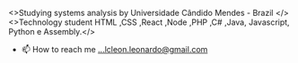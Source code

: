 <>Studying systems analysis by Universidade Cândido Mendes - Brazil </>
<>Technology student HTML ,CSS ,React ,Node ,PHP ,C# ,Java, Javascript, Python e Assembly.</> 
 

- 📫 How to reach me ...lcleon.leonardo@gmail.com

<!---
I'm Leonardo Lobo (Lio). Systems analysis study by Cândido Mendes University.
Passionate about technology, cinema and literature, but the biggest passion of all is called Noah, my bloved son.
--->
